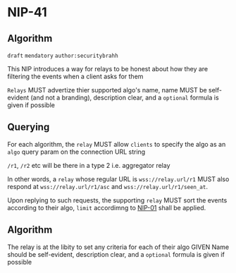 NIP-41
======

Algorithm
------------------

`draft` `mendatory` `author:securitybrahh`

This NIP introduces a way for relays to be honest about how they are filtering the events when a client asks for them

`Relays` MUST advertize thier supported algo's name, name MUST be self-evident (and not a branding), description clear, and a `optional` formula is given if possible

## Querying

For each algorithm, the `relay` MUST allow `clients` to specify the algo as an `algo` query param on the connection URL string

`/r1`, `/r2` etc will be there in a type 2 i.e. aggregator relay

In other words, a `relay` whose regular URL is `wss://relay.url/r1` MUST also respond at `wss://relay.url/r1/asc` and `wss://relay.url/r1/seen_at`.

Upon replying to such requests, the supporting `relay` MUST sort the events according to their algo, `limit` accordimng to [NIP-01](01.md) shall be applied.

## Algorithm

The relay is at the libity to set any criteria for each of their algo GIVEN Name should be self-evident, description clear, and a `optional` formula is given if possible
